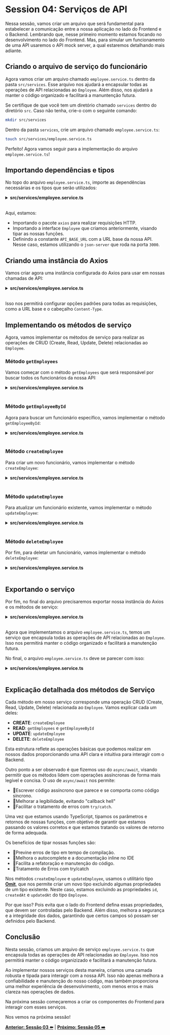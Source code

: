# Session 04: Serviços de API

Nessa sessão, vamos criar um arquivo que será fundamental para estabelecer a comunicação entre a nossa aplicação no lado do Frontend e o Backend. Lembrando que, nesse primeiro momento estamos focando no desenvolvimento no lado do Frontend. Mas, para simular um funcionamento de uma API usaremos o API mock server, a qual estaremos detalhando mais adiante.

## Criando o arquivo de serviço do funcionário

Agora vamos criar um arquivo chamado `employee.service.ts` dentro da pasta `src/services`. Esse arquivo nos ajudará a encapsular todas as operações de API relacionadas ao `Employee`. Além disso, nos ajudará a manter o código organizado e facilitará a manuntenção futura.

Se certifique de que você tem um diretório chamado `services` dentro do diretório `src`. Caso não tenha, crie-o com o seguinte comando:

```bash
mkdir src/services
```

Dentro da pasta `services`, crie um arquivo chamado `employee.service.ts`:

```bash
touch src/services/employee.service.ts
```

Perfeito! Agora vamos seguir para a implementação do arquivo `employee.service.ts`!

## Importando dependências e tipos

No topo do arquivo `employee.service.ts`, importe as dependências necessárias e os tipos que serão utilizados:

<details><summary><b>src/services/employee.service.ts</b></summary>


```typescript
import axios from 'axios';
import { Employee } from '../types/employee.interface';

const API_BASE_URL = 'http://localhost:3000/employees';
```

</details>
<br/>

Aqui, estamos:

- Importando o pacote `axios` para realizar requisições HTTP.
- Importando a interface `Employee` que criamos anteriormente, visando tipar as nossas funções.
- Definindo a constante `API_BASE_URL` com a URL base da nossa API. Nesse caso, estamos utilizando o `json-server` que roda na porta `3000`.

## Criando uma instância do Axios

Vamos criar agora uma instância configurada do Axios para usar em nossas chamadas de API:

<details><summary><b>src/services/employee.service.ts</b></summary>

```typescript
const api = axios.create({
  baseURL: API_BASE_URL,
  headers: {
    'Content-Type': 'application/json',
  },
});
```

</details>
<br/>

Isso nos permitirá configurar opções padrões para todas as requisições, como a URL base e o cabeçalho `Content-Type`.

## Implementando os métodos de serviço

Agora, vamos implementar os métodos de serviço para realizar as operações de CRUD (Create, Read, Update, Delete) relacionadas ao `Employee`. 


### Método `getEmployees`

Vamos começar com o método `getEmployees` que será responsável por buscar todos os funcionários da nossa API:

<details><summary><b>src/services/employee.service.ts</b></summary>

```typescript
export const getEmployees = async (): Promise<Employee[]> => {
  try {
    const response = await employeeApi.get<Employee[]>('/');
    return response.data;
  } catch (error: unknown) {
    const err = error as Error;
    console.error(`Failed to fetch employees, ${err.message}`);
    throw error;
  }
}
```

</details>
<br/>

### Método `getEmployeeById`

Agora para buscar um funcionário específico, vamos implementar o método `getEmployeeById`:

<details><summary><b>src/services/employee.service.ts</b></summary>

```typescript
export const getEmployeeById = async (id: string): Promise<Employee> => {
  try {
    const response = await employeeApi.get<Employee>(`/${id}`);
    return response.data;
  } catch (error: unknown) {
    const err = error as Error;
    console.error(`Failed to fetch employee, ${err.message}`);
    throw error;
  }
}
```

</details>
<br/>

### Método `createEmployee`

Para criar um novo funcionário, vamos implementar o método `createEmployee`:

<details><summary><b>src/services/employee.service.ts</b></summary>

```typescript
export const createEmployee = async (employee: Omit<Employee, 'id' | 'createdAt' | 'updatedAt'>): Promise<Employee> => {
  try {
    const response = await employeeApi.post<Employee>('/', {
      ...employee,
      createdAt: new Date().toISOString(),
      updatedAt: new Date().toISOString(),
    });
    return response.data;
  } catch (error: unknown) {
    const err = error as Error;
    console.error(`Failed to create employee, ${err.message}`, error);
    throw error;
  }
}
```

</details>
<br/>

### Método `updateEmployee`

Para atualizar um funcionário existente, vamos implementar o método `updateEmployee`:

<details><summary><b>src/services/employee.service.ts</b></summary>

```typescript
export const updateEmployee = async (id: string, employee: Omit<Employee, 'id' | 'createdAt' | 'updatedAt'>): Promise<Employee> => {
  try {
    const response = await employeeApi.put<Employee>(`/${id}`, {
      ...employee,
      updatedAt: new Date().toISOString(),
    });
    return response.data;
  } catch (error: unknown) {
    const err = error as Error;
    console.error(`Failed to update employee, ${err.message}`);
    throw error;
  }
}
```

</details>
<br/>

### Método `deleteEmployee`

Por fim, para deletar um funcionário, vamos implementar o método `deleteEmployee`:

<details><summary><b>src/services/employee.service.ts</b></summary>

```typescript
export const deleteEmployee = async (id: string): Promise<void> => {
  try {
    await employeeApi.delete<void>(`/${id}`);
  } catch (error: unknown) {
    const err = error as Error;
    console.error(`Failed to delete employee, ${err.message}`);
    throw error;
  }
}
```

</details>
<br/>

## Exportando o serviço

Por fim, no final do arquivo precisaremos exportar nossa instância do Axios e os métodos de serviço:

<details><summary><b>src/services/employee.service.ts</b></summary>

```typescript
export default api;
```

</details>
<br/>

Agora que implementamos o arquivo `employee.service.ts`, temos um serviço que encapsula todas as operações de API relacionadas ao `Employee`. Isso nos permitirá manter o código organizado e facilitará a manutenção futura.

No final, o arquivo `employee.service.ts` deve se parecer com isso:

<details><summary><b>src/services/employee.service.ts</b></summary>

```typescript
import axios from 'axios';
import { Employee } from '../types/employee.interface';

const API_BASE_URL = 'http://localhost:3000/employees';

const employeeApi = axios.create({
  baseURL: API_BASE_URL,
  headers: {
    'Content-Type': 'application/json',
  },
});

export const getEmployees = async (): Promise<Employee[]> => {
  try {
    const response = await employeeApi.get<Employee[]>('/');
    return response.data;
  } catch (error: unknown) {
    const err = error as Error;
    console.error(`Failed to fetch employees, ${err.message}`);
    throw error;
  }
}

export const getEmployeeById = async (id: string): Promise<Employee> => {
  try {
    const response = await employeeApi.get<Employee>(`/${id}`);
    return response.data;
  } catch (error: unknown) {
    const err = error as Error;
    console.error(`Failed to fetch employee, ${err.message}`);
    throw error;
  }
}

export const createEmployee = async (employee: Omit<Employee, 'id' | 'createdAt' | 'updatedAt'>): Promise<Employee> => {
  try {
    const response = await employeeApi.post<Employee>('/', {
      ...employee,
      createdAt: new Date().toISOString(),
      updatedAt: new Date().toISOString(),
    });
    return response.data;
  } catch (error: unknown) {
    const err = error as Error;
    console.error(`Failed to create employee, ${err.message}`, error);
    throw error;
  }
}

export const updateEmployee = async (id: string, employee: Omit<Employee, 'id' | 'createdAt' | 'updatedAt'>): Promise<Employee> => {
  try {
    const response = await employeeApi.put<Employee>(`/${id}`, {
      ...employee,
      updatedAt: new Date().toISOString(),
    });
    return response.data;
  } catch (error: unknown) {
    const err = error as Error;
    console.error(`Failed to update employee, ${err.message}`);
    throw error;
  }
}

export const deleteEmployee = async (id: string): Promise<void> => {
  try {
    await employeeApi.delete<void>(`/${id}`);
  } catch (error: unknown) {
    const err = error as Error;
    console.error(`Failed to delete employee, ${err.message}`);
    throw error;
  }
}

export default employeeApi;
```

</details>
<br/>

## Explicação detalhada dos métodos de Serviço

Cada método em nosso serviço corresponde uma operação CRUD (Create, Read, Update, Delete) relacionada ao `Employee`. Vamos explicar cada um deles:

- **CREATE**: `createEmployee`
- **READ**: `getEmployees` e `getEmployeeById`
- **UPDATE**: `updateEmployee`
- **DELETE**: `deleteEmployee`

Esta estrutura reflete as operações básicas que podemos realizar em nossos dados proporcionando uma API clara e intuitiva para interagir com o Backend.

Outro ponto a ser observado é que fizemos uso do `async/await`, visando permitir que os métodos lidem com operações assíncronas de forma mais legível e concisa.
O uso de `async/await` nos permite:

- 🔹Escrever código assíncrono que parece e se comporta como código síncrono.
- 🔹Melhorar a legibilidade, evitando "callback hell"
- 🔹Facilitar o tratamento de erros com `try/catch`.

Uma vez que estamos usando TypeScript, tipamos os parâmetros e retornos de nossas funções, com objetivo de garantir que estamos passando os valores corretos e que estamos tratando os valores de retorno de forma adequada.

Os benefícios de tipar nossas funções são:

- 🔹Previne erros de tipo em tempo de compilação.
- 🔹Melhora o autocomplete e a documentação inline no IDE
- 🔹Facilita a refatoração e manutenção do código.
- 🔹Tratamento de Erros com try/catch

Nos métodos `createEmployee` e `updateEmployee`, usamos o utilitário tipo **[Omit](https://www.typescriptlang.org/docs/handbook/utility-types.html#omittype-keys)**, que nos permite criar um novo tipo excluindo algumas propriedades de um tipo existente. Neste caso, estamos excluindo as propriedades `id`, `createdAt` e `updatedAt` do tipo `Employee`. 

Por que isso? Pois evita que o lado do Frontend defina essas propriedades, que devem ser controladas pelo Backend. Além disso, melhora a segurança e a integridade dos dados, garantindo que certos campos só possam ser definidos pelo Backend.

## Conclusão

Nesta sessão, criamos um arquivo de serviço `employee.service.ts` que encapsula todas as operações de API relacionadas ao `Employee`. Isso nos permitirá manter o código organizizado e facilitará a manutenção futura. 

Ao implementar nossos serviços desta maneira, criamos uma camada robusta e tipada para interagir com a nossa API. Isso não apenas melhora a confiabilidade e manutenção do nosso código, mas também proporciona uma melhor experiência de desenvolvimento, com menos erros e mais clareza nas operações de dados.

Na próxima sessão começaremos a criar os componentes do Frontend para interagir com esses serviços. 

Nos vemos na próxima sessão!

**[Anterior: Sessão 03 ⬅️](03-session.md)** | **[Próximo: Sessão 05 ➡️](05-session.md)**




